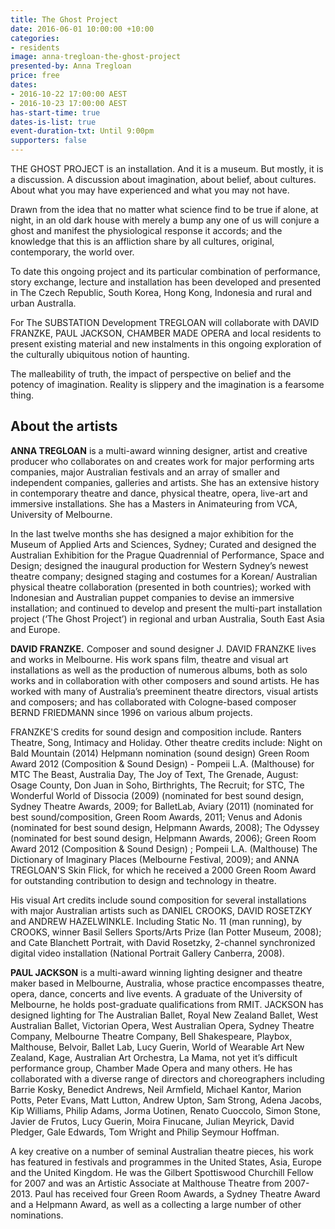 ```yaml
---
title: The Ghost Project
date: 2016-06-01 10:00:00 +10:00
categories:
- residents
image: anna-tregloan-the-ghost-project
presented-by: Anna Tregloan
price: free
dates:
- 2016-10-22 17:00:00 AEST
- 2016-10-23 17:00:00 AEST
has-start-time: true
dates-is-list: true
event-duration-txt: Until 9:00pm
supporters: false
---
```


THE GHOST PROJECT is an installation. And it is a museum. But mostly, it is a discussion. A discussion about imagination, about belief, about cultures. About what you may have experienced and what you may not have.

Drawn from the idea that no matter what science find to be true if alone, at night, in an old dark house with merely a bump any one of us will conjure a ghost and manifest the physiological response it accords; and the knowledge that this is an affliction share by all cultures, original, contemporary, the world over.

To date this ongoing project and its particular combination of performance, story exchange, lecture and installation has been developed and presented in The Czech Republic, South Korea, Hong Kong, Indonesia and rural and urban AustralIa.

For The SUBSTATION Development TREGLOAN will collaborate with DAVID FRANZKE, PAUL JACKSON, CHAMBER MADE OPERA and local residents to present existing material and new instalments in this ongoing exploration of the culturally ubiquitous notion of haunting.

The malleability of truth, the impact of perspective on belief and the potency of imagination. Reality is slippery and the imagination is a fearsome thing.

## About the artists

**ANNA TREGLOAN** is a multi-award winning designer, artist and creative producer who collaborates on and creates work for major performing arts companies, major Australian festivals and an array of smaller and independent companies, galleries and artists. She has an extensive history in contemporary theatre and dance, physical theatre, opera, live-art and immersive installations. She has a Masters in Animateuring from VCA, University of Melbourne.

In the last twelve months she has designed a major exhibition for the Museum of Applied Arts and Sciences, Sydney; Curated and designed the Australian Exhibition for the Prague Quadrennial of Performance, Space and Design; designed the inaugural production for Western Sydney’s newest theatre company; designed staging and costumes for a Korean/ Australian physical theatre collaboration (presented in both countries); worked with Indonesian and Australian puppet companies to devise an immersive installation; and continued to develop and present the multi-part installation project (‘The Ghost Project’) in regional and urban Australia, South East Asia and Europe.

**DAVID FRANZKE.** Composer and sound designer J. DAVID FRANZKE lives and works in Melbourne. His work spans film, theatre and visual art installations as well as the production of numerous albums, both as solo works and in collaboration with other composers and sound artists. He has worked with many of Australia’s preeminent theatre directors, visual artists and composers; and has collaborated with Cologne-based composer BERND FRIEDMANN since 1996 on various album projects.

FRANZKE'S credits for sound design and composition include. Ranters Theatre, Song, Intimacy and Holiday. Other theatre credits include: Night on Bald Mountain (2014) Helpmann nomination (sound design) Green Room Award 2012 (Composition & Sound Design) - Pompeii L.A. (Malthouse) for MTC The Beast, Australia Day, The Joy of Text, The Grenade, August: Osage County, Don Juan in Soho, Birthrights, The Recruit; for STC, The Wonderful World of Dissocia (2009) (nominated for best sound design, Sydney Theatre Awards, 2009; for BalletLab, Aviary (2011) (nominated for best sound/composition, Green Room Awards, 2011; Venus and Adonis (nominated for best sound design, Helpmann Awards, 2008); The Odyssey (nominated for best sound design, Helpmann Awards, 2006); Green Room Award 2012 (Composition & Sound Design) ; Pompeii L.A. (Malthouse) The Dictionary of Imaginary Places (Melbourne Festival, 2009); and ANNA TREGLOAN'S Skin Flick, for which he received a 2000 Green Room Award for outstanding contribution to design and technology in theatre.

His visual Art credits include sound composition for several installations with major Australian artists such as DANIEL CROOKS, DAVID ROSETZKY and ANDREW HAZELWINKLE. Including Static No. 11 (man running), by CROOKS, winner Basil Sellers Sports/Arts Prize (Ian Potter Museum, 2008); and Cate Blanchett Portrait, with David Rosetzky, 2-channel synchronized digital video installation (National Portrait Gallery Canberra, 2008).

**PAUL JACKSON** is a multi-award winning lighting designer and theatre maker based in Melbourne, Australia, whose practice encompasses theatre, opera, dance, concerts and live events. A graduate of the University of Melbourne, he holds post-graduate qualifications from RMIT. JACKSON has designed lighting for The Australian Ballet, Royal New Zealand Ballet, West Australian Ballet, Victorian Opera, West Australian Opera, Sydney Theatre Company, Melbourne Theatre Company, Bell Shakespeare, Playbox, Malthouse, Belvoir, Ballet Lab, Lucy Guerin, World of Wearable Art New Zealand, Kage, Australian Art Orchestra, La Mama, not yet it’s difficult performance group, Chamber Made Opera and many others. He has collaborated with a diverse range of directors and choreographers including Barrie Kosky, Benedict Andrews, Neil Armfield, Michael Kantor, Marion Potts, Peter Evans, Matt Lutton, Andrew Upton, Sam Strong, Adena Jacobs, Kip Williams, Philip Adams, Jorma Uotinen, Renato Cuoccolo, Simon Stone, Javier de Frutos, Lucy Guerin, Moira Finucane, Julian Meyrick, David Pledger, Gale Edwards, Tom Wright and Philip Seymour Hoffman.

A key creative on a number of seminal Australian theatre pieces, his work has featured in festivals and programmes in the United States, Asia, Europe and the United Kingdom. He was the Gilbert Spottiswood Churchill Fellow for 2007 and was an Artistic Associate at Malthouse Theatre from 2007-2013. Paul has received four Green Room Awards, a Sydney Theatre Award and a Helpmann Award, as well as a collecting a large number of other nominations.
